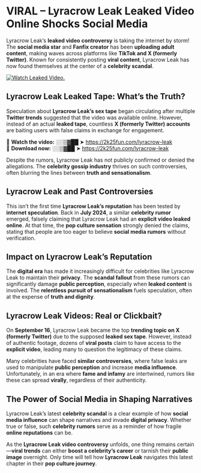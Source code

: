 # VIRAL – Lyracrow Leak Leaked Video Online Shocks Social Media 

Lyracrow Leak’s **leaked video controversy** is taking the internet by storm! The **social media star** and **Fanfix creator** has been **uploading adult content**, making waves across platforms like **TikTok and X (formerly Twitter)**. Known for consistently posting **viral content**, Lyracrow Leak has now found themselves at the center of a **celebrity scandal**.  

[![Watch Leaked Video.](https://miro.medium.com/v2/resize:fit:828/format:webp/1*cilzJN44JGOrTw9NJCrNHA.gif "Watch Leaked Video")](https://2k25fun.com/lyracrow-leak)

## **Lyracrow Leak Leaked Tape: What’s the Truth?**  
Speculation about **Lyracrow Leak’s sex tape** began circulating after multiple **Twitter trends** suggested that the video was available online. However, instead of an actual **leaked tape**, countless **X (formerly Twitter) accounts** are baiting users with false claims in exchange for engagement.  

🔹 **Watch the video:** ░░▒▓██ ➤ https://2k25fun.com/lyracrow-leak  
🔹 **Download now:** ░░▒▓██ ➤ https://2k25fun.com/lyracrow-leak  

Despite the rumors, Lyracrow Leak has not publicly confirmed or denied the allegations. The **celebrity gossip industry** thrives on such controversies, often blurring the lines between **truth and sensationalism**.  

## **Lyracrow Leak and Past Controversies**  
This isn’t the first time **Lyracrow Leak’s reputation** has been tested by **internet speculation**. Back in **July 2024**, a similar **celebrity rumor** emerged, falsely claiming that Lyracrow Leak had an **explicit video leaked online**. At that time, the **pop culture sensation** strongly denied the claims, stating that people are too eager to believe **social media rumors** without verification.  

## **Impact on Lyracrow Leak’s Reputation**  
The **digital era** has made it increasingly difficult for celebrities like Lyracrow Leak to maintain their **privacy**. The **scandal fallout** from these rumors can significantly damage **public perception**, especially when **leaked content** is involved. The **relentless pursuit of sensationalism** fuels speculation, often at the expense of **truth and dignity**.  

## **Lyracrow Leak Videos: Real or Clickbait?**  
On **September 16**, Lyracrow Leak became the top **trending topic on X (formerly Twitter)** due to the supposed **leaked sex tape**. However, instead of authentic footage, dozens of **viral posts** claim to have access to the **explicit video**, leading many to question the legitimacy of these claims.  

Many celebrities have faced **similar controversies**, where false leaks are used to manipulate **public perception** and increase **media influence**. Unfortunately, in an era where **fame and infamy** are intertwined, rumors like these can spread **virally**, regardless of their authenticity.  

## **The Power of Social Media in Shaping Narratives**  
Lyracrow Leak’s latest **celebrity scandal** is a clear example of how **social media influence** can shape narratives and invade **digital privacy**. Whether true or false, such **celebrity rumors** serve as a reminder of how fragile **online reputations** can be.  

As the **Lyracrow Leak video controversy** unfolds, one thing remains certain—**viral trends** can either **boost a celebrity’s career** or tarnish their **public image** overnight. Only time will tell how **Lyracrow Leak** navigates this latest chapter in their **pop culture journey**. 